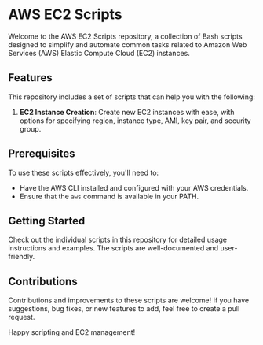 # AWS EC2 Scripts

Welcome to the AWS EC2 Scripts repository, a collection of Bash scripts designed to simplify and automate common tasks related to Amazon Web Services (AWS) Elastic Compute Cloud (EC2) instances.

## Features

This repository includes a set of scripts that can help you with the following:

1. **EC2 Instance Creation**: Create new EC2 instances with ease, with options for specifying region, instance type, AMI, key pair, and security group.

## Prerequisites

To use these scripts effectively, you'll need to:

- Have the AWS CLI installed and configured with your AWS credentials.
- Ensure that the `aws` command is available in your PATH.

## Getting Started

Check out the individual scripts in this repository for detailed usage instructions and examples. The scripts are well-documented and user-friendly.

## Contributions

Contributions and improvements to these scripts are welcome! If you have suggestions, bug fixes, or new features to add, feel free to create a pull request.

Happy scripting and EC2 management!
